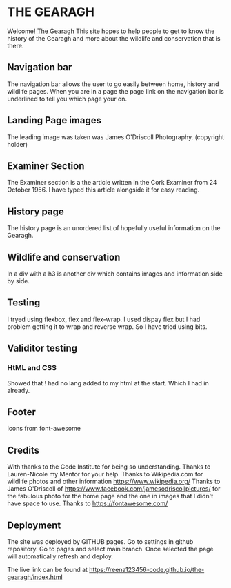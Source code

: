 # THE GEARAGH

Welcome! [The Gearagh](https://github.com/Reena123456-code/the-gearagh)
This site hopes to help people to get to know the history of the Gearagh and more about the wildlife and conservation that is there.

## Navigation bar
The navigation bar allows the user to go easily between home, history and wildlife pages. When you are in a page the page link on the navigation bar is underlined to tell you which page your on.

## Landing Page images 
The leading image was taken was James O'Driscoll Photography.
(copyright holder)

## Examiner Section
The Examiner section is a the article written in the Cork Examiner from 24 October 1956.
I have typed this article alongside it for easy reading.

## History page
The history page is an unordered list of hopefully useful information on the Gearagh.

## Wildlife and conservation
In a div with a h3 is another div which contains images and information side by side.

## Testing
I tryed using flexbox, flex  and flex-wrap. I used dispay flex but I had problem getting it to wrap and reverse wrap. So I have tried using bits.  

## Validitor testing
### HtML and CSS
Showed that ! had no lang added to my html at the start.
Which I had in already.

## Footer
Icons from font-awesome

## Credits 
With thanks to the Code Institute  for being so understanding.
Thanks to Lauren-Nicole my Mentor for your help.
Thanks to Wikipedia.com  for wildlife photos and other information https://www.wikipedia.org/
Thanks to James O'Driscoll of https://www.facebook.com/jamesodriscollpictures/ for the fabulous photo for the home page and the one in images that I didn't have space to use.
Thanks to https://fontawesome.com/

## Deployment 
The site was deployed by GITHUB pages.
Go to settings in github repository.
Go to pages and select main branch.
Once selected the page will automatically refresh and deploy.

The live link can be found at https://reena123456-code.github.io/the-gearagh/index.html



